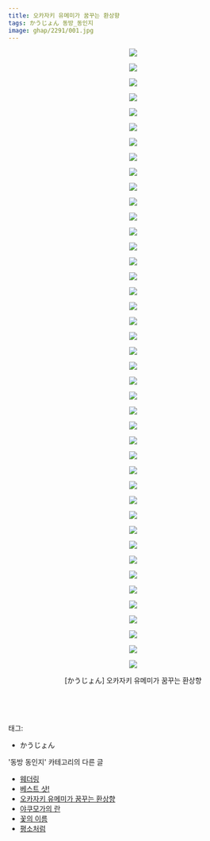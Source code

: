 ```yaml
---
title: 오카자키 유메미가 꿈꾸는 환상향
tags: かうじょん 동방_동인지
image: ghap/2291/001.jpg
---
```

<div class="article">
<p style="text-align: center; clear: none; float: none;"><img src="{{ site.nasurl }}/ghap/2291/001.jpg"/></p>
<p style="text-align: center; clear: none; float: none;"><img src="{{ site.nasurl }}/ghap/2291/002.jpg"/></p>
<p style="text-align: center; clear: none; float: none;"><img src="{{ site.nasurl }}/ghap/2291/003.jpg"/></p>
<p style="text-align: center; clear: none; float: none;"><img src="{{ site.nasurl }}/ghap/2291/004.jpg"/></p>
<p style="text-align: center; clear: none; float: none;"><img src="{{ site.nasurl }}/ghap/2291/005.jpg"/></p>
<p style="text-align: center; clear: none; float: none;"><img src="{{ site.nasurl }}/ghap/2291/006.jpg"/></p>
<p style="text-align: center; clear: none; float: none;"><img src="{{ site.nasurl }}/ghap/2291/007.jpg"/></p>
<p style="text-align: center; clear: none; float: none;"><img src="{{ site.nasurl }}/ghap/2291/008.jpg"/></p>
<p style="text-align: center; clear: none; float: none;"><img src="{{ site.nasurl }}/ghap/2291/009.jpg"/></p>
<p style="text-align: center; clear: none; float: none;"><img src="{{ site.nasurl }}/ghap/2291/010.jpg"/></p>
<p style="text-align: center; clear: none; float: none;"><img src="{{ site.nasurl }}/ghap/2291/011.jpg"/></p>
<p style="text-align: center; clear: none; float: none;"><img src="{{ site.nasurl }}/ghap/2291/012.jpg"/></p>
<p style="text-align: center; clear: none; float: none;"><img src="{{ site.nasurl }}/ghap/2291/013.jpg"/></p>
<p style="text-align: center; clear: none; float: none;"><img src="{{ site.nasurl }}/ghap/2291/014.jpg"/></p>
<p style="text-align: center; clear: none; float: none;"><img src="{{ site.nasurl }}/ghap/2291/015.jpg"/></p>
<p style="text-align: center; clear: none; float: none;"><img src="{{ site.nasurl }}/ghap/2291/016.jpg"/></p>
<p style="text-align: center; clear: none; float: none;"><img src="{{ site.nasurl }}/ghap/2291/017.jpg"/></p>
<p style="text-align: center; clear: none; float: none;"><img src="{{ site.nasurl }}/ghap/2291/018.jpg"/></p>
<p style="text-align: center; clear: none; float: none;"><img src="{{ site.nasurl }}/ghap/2291/019.jpg"/></p>
<p style="text-align: center; clear: none; float: none;"><img src="{{ site.nasurl }}/ghap/2291/020.jpg"/></p>
<p style="text-align: center; clear: none; float: none;"><img src="{{ site.nasurl }}/ghap/2291/021.jpg"/></p>
<p style="text-align: center; clear: none; float: none;"><img src="{{ site.nasurl }}/ghap/2291/022.jpg"/></p>
<p style="text-align: center; clear: none; float: none;"><img src="{{ site.nasurl }}/ghap/2291/023.jpg"/></p>
<p style="text-align: center; clear: none; float: none;"><img src="{{ site.nasurl }}/ghap/2291/024.jpg"/></p>
<p style="text-align: center; clear: none; float: none;"><img src="{{ site.nasurl }}/ghap/2291/025.jpg"/></p>
<p style="text-align: center; clear: none; float: none;"><img src="{{ site.nasurl }}/ghap/2291/026.jpg"/></p>
<p style="text-align: center; clear: none; float: none;"><img src="{{ site.nasurl }}/ghap/2291/027.jpg"/></p>
<p style="text-align: center; clear: none; float: none;"><img src="{{ site.nasurl }}/ghap/2291/028.jpg"/></p>
<p style="text-align: center; clear: none; float: none;"><img src="{{ site.nasurl }}/ghap/2291/029.jpg"/></p>
<p style="text-align: center; clear: none; float: none;"><img src="{{ site.nasurl }}/ghap/2291/030.jpg"/></p>
<p style="text-align: center; clear: none; float: none;"><img src="{{ site.nasurl }}/ghap/2291/031.jpg"/></p>
<p style="text-align: center; clear: none; float: none;"><img src="{{ site.nasurl }}/ghap/2291/032.jpg"/></p>
<p style="text-align: center; clear: none; float: none;"><img src="{{ site.nasurl }}/ghap/2291/033.jpg"/></p>
<p style="text-align: center; clear: none; float: none;"><img src="{{ site.nasurl }}/ghap/2291/034.jpg"/></p>
<p style="text-align: center; clear: none; float: none;"><img src="{{ site.nasurl }}/ghap/2291/035.jpg"/></p>
<p style="text-align: center; clear: none; float: none;"><img src="{{ site.nasurl }}/ghap/2291/036.jpg"/></p>
<p style="text-align: center; clear: none; float: none;"><img src="{{ site.nasurl }}/ghap/2291/037.jpg"/></p>
<p style="text-align: center; clear: none; float: none;"><img src="{{ site.nasurl }}/ghap/2291/038.jpg"/></p>
<p style="text-align: center; clear: none; float: none;"><img src="{{ site.nasurl }}/ghap/2291/039.jpg"/></p>
<p style="text-align: center; clear: none; float: none;"><img src="{{ site.nasurl }}/ghap/2291/040.jpg"/></p>
<p style="text-align: center; clear: none; float: none;"><img src="{{ site.nasurl }}/ghap/2291/041.jpg"/></p>
<p style="text-align: center; clear: none; float: none;"><img src="{{ site.nasurl }}/ghap/2291/042.jpg"/></p>
<p style="text-align: center; clear: none; float: none;">[かうじょん] 오카자키 유메미가 꿈꾸는 환상향</p>
<p style="text-align: center; clear: none; float: none;"><br/></p>
<p><br/></p>
</div><div class="tagTrail">
<p>태그: </p>
<ul>
<li>かうじょん</li>
</ul>
</div><div class="another">
<p>'동방 동인지' 카테고리의 다른 글</p>
<ul>
<li><a href="/2016-09-23-ghap_2293">웨더링</a></li>
<li><a href="/2016-09-23-ghap_2292">베스트 샷!</a></li>
<li><a href="/2016-09-23-ghap_2291">오카자키 유메미가 꿈꾸는 환상향</a></li>
<li><a href="/2016-09-22-ghap_2289">야쿠모가의 란</a></li>
<li><a href="/2016-09-22-ghap_2288">꽃의 이름</a></li>
<li><a href="/2016-09-22-ghap_2287">평소처럼</a></li>
</ul>
</div><div class="cb_module cb_fluid">
<div class="cb_wrt cb_profile">
</div><!-- commentList close -->
</div>